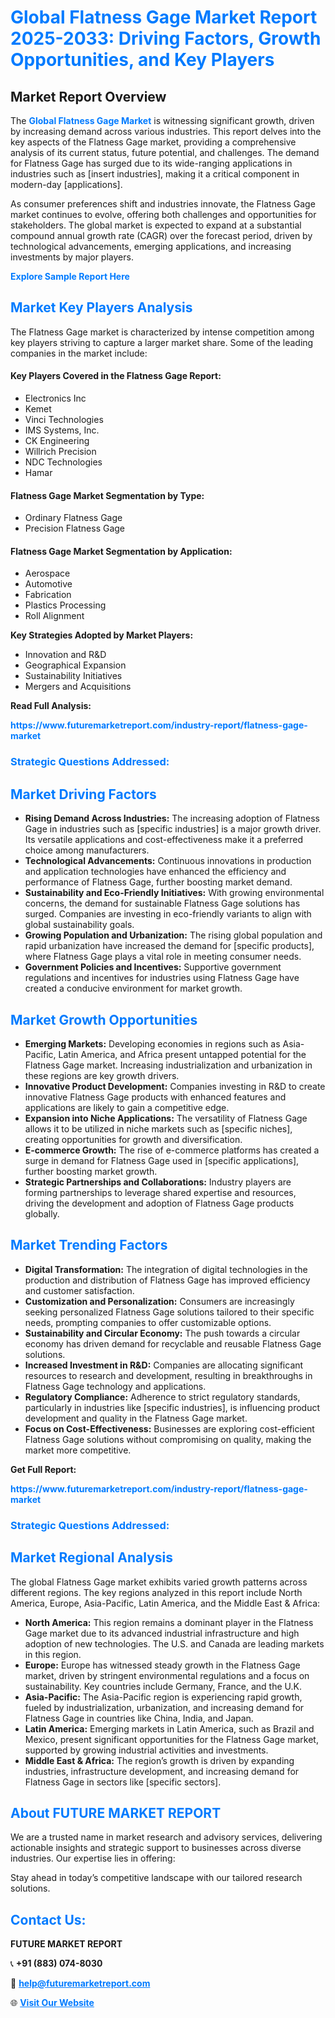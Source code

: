<h1 style="color: #007BFF;">Global Flatness Gage Market Report 2025-2033: Driving Factors, Growth Opportunities, and Key Players</h1>

<section id="overview">
<h2>Market Report Overview</h2>
<p>The <a href="https://www.futuremarketreport.com/industry-report/flatness-gage-market" style="color: #007BFF; text-decoration: none;"><strong>Global Flatness Gage Market</strong></a> is witnessing significant growth, driven by increasing demand across various industries. This report delves into the key aspects of the Flatness Gage market, providing a comprehensive analysis of its current status, future potential, and challenges. The demand for Flatness Gage has surged due to its wide-ranging applications in industries such as [insert industries], making it a critical component in modern-day [applications].</p>
<p>As consumer preferences shift and industries innovate, the Flatness Gage market continues to evolve, offering both challenges and opportunities for stakeholders. The global market is expected to expand at a substantial compound annual growth rate (CAGR) over the forecast period, driven by technological advancements, emerging applications, and increasing investments by major players.</p>
</section>

<section id="overview">
<p><a href="https://www.futuremarketreport.com/request-sample/reportId=84718" style="color: #007BFF; text-decoration: none;"><strong>Explore Sample Report Here</strong></a></p>
</section>

<section id="key-players">
<h2 style="color: #007BFF;">Market Key Players Analysis</h2>
<p>The Flatness Gage market is characterized by intense competition among key players striving to capture a larger market share. Some of the leading companies in the market include:</p>
<h4>Key Players Covered in the Flatness Gage Report:</h4>
<ul><li>Electronics Inc</li><li>Kemet</li><li>Vinci Technologies</li><li>IMS Systems, Inc.</li><li>CK Engineering</li><li>Willrich Precision</li><li>NDC Technologies</li><li>Hamar</li></ul>
<h4>Flatness Gage Market Segmentation by Type:</h4>
<ul><li>Ordinary Flatness Gage</li><li>Precision Flatness Gage</li></ul>

<h4>Flatness Gage Market Segmentation by Application:</h4>
<ul><li>Aerospace</li><li>Automotive</li><li>Fabrication</li><li>Plastics Processing</li><li>Roll Alignment</li></ul>
<p><strong>Key Strategies Adopted by Market Players:</strong></p>
<ul>
<li>Innovation and R&D</li>
<li>Geographical Expansion</li>
<li>Sustainability Initiatives</li>
<li>Mergers and Acquisitions</li>
</ul>
</section>

<section>
<p><strong>Read Full Analysis: </strong></p><a href="https://www.futuremarketreport.com/industry-report/flatness-gage-market" style="color: #007BFF; text-decoration: none;"><strong>https://www.futuremarketreport.com/industry-report/flatness-gage-market</strong></a>
<h3 style="color: #007BFF;">Strategic Questions Addressed:</h3>
</section>

<section id="driving-factors">
<h2 style="color: #007BFF;">Market Driving Factors</h2>
<ul>
<li><strong>Rising Demand Across Industries:</strong> The increasing adoption of Flatness Gage in industries such as [specific industries] is a major growth driver. Its versatile applications and cost-effectiveness make it a preferred choice among manufacturers.</li>
<li><strong>Technological Advancements:</strong> Continuous innovations in production and application technologies have enhanced the efficiency and performance of Flatness Gage, further boosting market demand.</li>
<li><strong>Sustainability and Eco-Friendly Initiatives:</strong> With growing environmental concerns, the demand for sustainable Flatness Gage solutions has surged. Companies are investing in eco-friendly variants to align with global sustainability goals.</li>
<li><strong>Growing Population and Urbanization:</strong> The rising global population and rapid urbanization have increased the demand for [specific products], where Flatness Gage plays a vital role in meeting consumer needs.</li>
<li><strong>Government Policies and Incentives:</strong> Supportive government regulations and incentives for industries using Flatness Gage have created a conducive environment for market growth.</li>
</ul>
</section>

<section id="growth-opportunities">
<h2 style="color: #007BFF;">Market Growth Opportunities</h2>
<ul>
<li><strong>Emerging Markets:</strong> Developing economies in regions such as Asia-Pacific, Latin America, and Africa present untapped potential for the Flatness Gage market. Increasing industrialization and urbanization in these regions are key growth drivers.</li>
<li><strong>Innovative Product Development:</strong> Companies investing in R&D to create innovative Flatness Gage products with enhanced features and applications are likely to gain a competitive edge.</li>
<li><strong>Expansion into Niche Applications:</strong> The versatility of Flatness Gage allows it to be utilized in niche markets such as [specific niches], creating opportunities for growth and diversification.</li>
<li><strong>E-commerce Growth:</strong> The rise of e-commerce platforms has created a surge in demand for Flatness Gage used in [specific applications], further boosting market growth.</li>
<li><strong>Strategic Partnerships and Collaborations:</strong> Industry players are forming partnerships to leverage shared expertise and resources, driving the development and adoption of Flatness Gage products globally.</li>
</ul>
</section>

<section id="trending-factors">
<h2 style="color: #007BFF;">Market Trending Factors</h2>
<ul>
<li><strong>Digital Transformation:</strong> The integration of digital technologies in the production and distribution of Flatness Gage has improved efficiency and customer satisfaction.</li>
<li><strong>Customization and Personalization:</strong> Consumers are increasingly seeking personalized Flatness Gage solutions tailored to their specific needs, prompting companies to offer customizable options.</li>
<li><strong>Sustainability and Circular Economy:</strong> The push towards a circular economy has driven demand for recyclable and reusable Flatness Gage solutions.</li>
<li><strong>Increased Investment in R&D:</strong> Companies are allocating significant resources to research and development, resulting in breakthroughs in Flatness Gage technology and applications.</li>
<li><strong>Regulatory Compliance:</strong> Adherence to strict regulatory standards, particularly in industries like [specific industries], is influencing product development and quality in the Flatness Gage market.</li>
<li><strong>Focus on Cost-Effectiveness:</strong> Businesses are exploring cost-efficient Flatness Gage solutions without compromising on quality, making the market more competitive.</li>
</ul>
</section>

<section>
<p><strong>Get Full Report: </strong></p><a href="https://www.futuremarketreport.com/industry-report/flatness-gage-market" style="color: #007BFF; text-decoration: none;"><strong>https://www.futuremarketreport.com/industry-report/flatness-gage-market</strong></a>
<h3 style="color: #007BFF;">Strategic Questions Addressed:</h3>
</section>


<section id="regional-analysis">
<h2 style="color: #007BFF;">Market Regional Analysis</h2>
<p>The global Flatness Gage market exhibits varied growth patterns across different regions. The key regions analyzed in this report include North America, Europe, Asia-Pacific, Latin America, and the Middle East & Africa:</p>
<ul>
<li><strong>North America:</strong> This region remains a dominant player in the Flatness Gage market due to its advanced industrial infrastructure and high adoption of new technologies. The U.S. and Canada are leading markets in this region.</li>
<li><strong>Europe:</strong> Europe has witnessed steady growth in the Flatness Gage market, driven by stringent environmental regulations and a focus on sustainability. Key countries include Germany, France, and the U.K.</li>
<li><strong>Asia-Pacific:</strong> The Asia-Pacific region is experiencing rapid growth, fueled by industrialization, urbanization, and increasing demand for Flatness Gage in countries like China, India, and Japan.</li>
<li><strong>Latin America:</strong> Emerging markets in Latin America, such as Brazil and Mexico, present significant opportunities for the Flatness Gage market, supported by growing industrial activities and investments.</li>
<li><strong>Middle East & Africa:</strong> The region’s growth is driven by expanding industries, infrastructure development, and increasing demand for Flatness Gage in sectors like [specific sectors].</li>
</ul>
</section>

<footer>
<h2 style="color: #007BFF;">About FUTURE MARKET REPORT</h2>
<p>We are a trusted name in market research and advisory services, delivering actionable insights and strategic support to businesses across diverse industries. Our expertise lies in offering:</p>

<p>Stay ahead in today’s competitive landscape with our tailored research solutions.</p>

<h2 style="color: #007BFF;">Contact Us:</h2>
<p><strong>FUTURE MARKET REPORT</strong></p>
<p>📞 <strong>+91 (883) 074-8030</strong></p>
<p>📧 <strong><a href="mailto:help@futuremarketreport.com" style="color: #007BFF;">help@futuremarketreport.com</a></strong></p>
<p>🌐 <strong><a href="https://www.futuremarketreport.com/" style="color: #007BFF;">Visit Our Website</a></strong></p>
</footer>